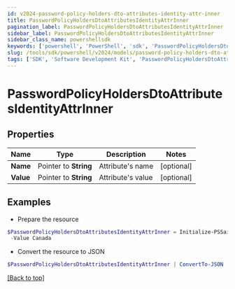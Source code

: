 ```yaml
---
id: v2024-password-policy-holders-dto-attributes-identity-attr-inner
title: PasswordPolicyHoldersDtoAttributesIdentityAttrInner
pagination_label: PasswordPolicyHoldersDtoAttributesIdentityAttrInner
sidebar_label: PasswordPolicyHoldersDtoAttributesIdentityAttrInner
sidebar_class_name: powershellsdk
keywords: ['powershell', 'PowerShell', 'sdk', 'PasswordPolicyHoldersDtoAttributesIdentityAttrInner'] 
slug: /tools/sdk/powershell/v2024/models/password-policy-holders-dto-attributes-identity-attr-inner
tags: ['SDK', 'Software Development Kit', 'PasswordPolicyHoldersDtoAttributesIdentityAttrInner']
---
```



# PasswordPolicyHoldersDtoAttributesIdentityAttrInner

## Properties

Name | Type | Description | Notes
------------ | ------------- | ------------- | -------------
**Name** |  Pointer to **String** | Attribute's name | [optional] 
**Value** |  Pointer to **String** | Attribute's value | [optional] 

## Examples

- Prepare the resource
```powershell
$PasswordPolicyHoldersDtoAttributesIdentityAttrInner = Initialize-PSSailpoint.V2024PasswordPolicyHoldersDtoAttributesIdentityAttrInner  -Name Country `
 -Value Canada
```

- Convert the resource to JSON
```powershell
$PasswordPolicyHoldersDtoAttributesIdentityAttrInner | ConvertTo-JSON
```


[[Back to top]](#) 

